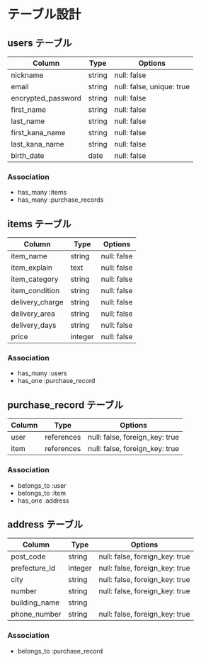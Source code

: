 # テーブル設計

## users テーブル

| Column             | Type     | Options                        |
| ------------------ | -------- | ------------------------------ |
| nickname           | string   | null: false                    |
| email              | string   | null: false, unique: true      |
| encrypted_password | string   | null: false                    |
| first_name         | string   | null: false                    |
| last_name          | string   | null: false                    |
| first_kana_name    | string   | null: false                    |
| last_kana_name     | string   | null: false                    |
| birth_date         | date     | null: false                    |

### Association

- has_many :items
- has_many :purchase_records

## items テーブル

| Column           | Type     | Options     |
| ---------------- | -------- | ----------- |
| item_name        | string   | null: false |
| item_explain     | text     | null: false |
| item_category    | string   | null: false |
| item_condition   | string   | null: false |
| delivery_charge  | string   | null: false |
| delivery_area    | string   | null: false |
| delivery_days    | string   | null: false |
| price            | integer  | null: false |

### Association

- has_many :users
- has_one :purchase_record

## purchase_record テーブル

| Column | Type       | Options                        |
| ------ | ---------- | ------------------------------ |
| user   | references | null: false, foreign_key: true |
| item   | references | null: false, foreign_key: true |

### Association

- belongs_to :user
- belongs_to :item
- has_one :address

## address テーブル

| Column        | Type       | Options                        |
| ------------- | ---------- | ------------------------------ |
| post_code     | string     | null: false, foreign_key: true |
| prefecture_id | integer    | null: false, foreign_key: true |
| city          | string     | null: false, foreign_key: true |
| number        | string     | null: false, foreign_key: true |
| building_name | string     |                                |
| phone_number  | string     | null: false, foreign_key: true |

### Association

- belongs_to :purchase_record